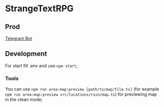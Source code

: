 # StrangeTextRPG

## Prod
[Telegram Bot](https://t.me/@StrangeTextRPGBot)

## Development
For start fill .env and use `npm start`;

### Tools
You can use `npm run area:map:preview [path/to/map/file.ts]` (for example `npm run area:map:preview src/locations/ruin/map.ts`) for previewing map in the clean mode;